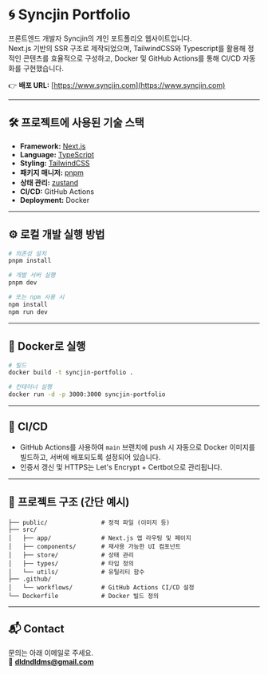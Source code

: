 # 🌀 Syncjin Portfolio

프론트엔드 개발자 Syncjin의 개인 포트폴리오 웹사이트입니다.  
Next.js 기반의 SSR 구조로 제작되었으며, TailwindCSS와 Typescript를 활용해 정적인 콘텐츠를 효율적으로 구성하고, Docker 및 GitHub Actions를 통해 CI/CD 자동화를 구현했습니다.

👉 **배포 URL:** [https://www.syncjin.com](https://www.syncjin.com)

---

## 🛠️ 프로젝트에 사용된 기술 스택

- **Framework:** [Next.js](https://nextjs.org/)
- **Language:** [TypeScript](https://www.typescriptlang.org/)
- **Styling:** [TailwindCSS](https://tailwindcss.com/)
- **패키지 매니저:** [pnpm](https://pnpm.io/)
- **상태 관리:** [zustand](https://zustand-demo.pmnd.rs/)
- **CI/CD:** GitHub Actions
- **Deployment:** Docker

---

## ⚙️ 로컬 개발 실행 방법

```bash
# 의존성 설치
pnpm install

# 개발 서버 실행
pnpm dev

# 또는 npm 사용 시
npm install
npm run dev
```

---

## 🐳 Docker로 실행

```bash
# 빌드
docker build -t syncjin-portfolio .

# 컨테이너 실행
docker run -d -p 3000:3000 syncjin-portfolio
```

---

## 🚀 CI/CD

- GitHub Actions를 사용하여 `main` 브랜치에 push 시 자동으로 Docker 이미지를 빌드하고, 서버에 배포되도록 설정되어 있습니다.
- 인증서 갱신 및 HTTPS는 Let's Encrypt + Certbot으로 관리됩니다.

---

## 📁 프로젝트 구조 (간단 예시)

```
├── public/               # 정적 파일 (이미지 등)
├── src/
│   ├── app/              # Next.js 앱 라우팅 및 페이지
│   ├── components/       # 재사용 가능한 UI 컴포넌트
│   ├── store/            # 상태 관리
│   ├── types/            # 타입 정의
│   └── utils/            # 유틸리티 함수
├── .github/
│   └── workflows/        # GitHub Actions CI/CD 설정
└── Dockerfile            # Docker 빌드 정의
```

---

## 📬 Contact

문의는 아래 이메일로 주세요.  
📧 **dldndldms@gmail.com**
